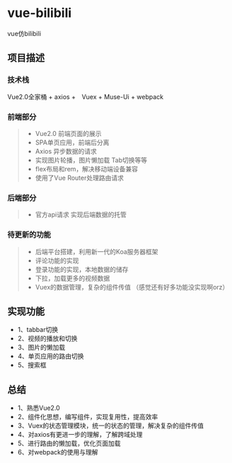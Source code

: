 # vue-bilibili
vue仿bilibili
## 项目描述
### 技术栈
Vue2.0全家桶 + axios +　Vuex +  Muse-Ui + webpack

### 前端部分
> * Vue2.0 前端页面的展示
> * SPA单页应用，前端后分离
> * Axios 异步数据的请求
> * 实现图片轮播，图片懒加载 Tab切换等等
> * flex布局和rem，解决移动端设备兼容
> * 使用了Vue Router处理路由请求

### 后端部分
> * 官方api请求 实现后端数据的托管

### 待更新的功能
> * 后端平台搭建，利用新一代的Koa服务器框架
> * 评论功能的实现
> * 登录功能的实现，本地数据的储存
> * 下拉，加载更多的视频数据
> * Vuex的数据管理，复杂的组件传值
（感觉还有好多功能没实现啊orz）

## 实现功能
* 1、tabbar切换
* 2、视频的播放和切换
* 3、图片的懒加载
* 4、单页应用的路由切换
* 5、搜索框


## 总结
* 1、熟悉Vue2.0
* 2、组件化思想，编写组件，实现复用性，提高效率
* 3、Vuex的状态管理模块，统一的状态的管理，解决复杂的组件传值
* 4、对axios有更进一步的理解，了解跨域处理
* 5、进行路由的懒加载，优化页面加载
* 6、对webpack的使用与理解
